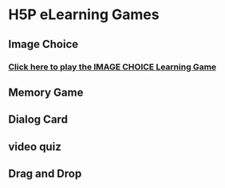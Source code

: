 # H5P eLearning Games
## Image Choice 






### [Click here to play the IMAGE CHOICE Learning Game](https://erbhk.h5p.com/content/1292484478277980799)

## Memory Game

## Dialog Card

## video quiz

## Drag and Drop

